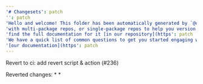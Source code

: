 ```yaml
---
'# Changesets': patch
'': patch
'Hello and welcome! This folder has been automatically generated by `@changesets/cli`, a build tool that works': patch
'with multi-package repos, or single-package repos to help you version and publish your code. You can': patch
'find the full documentation for it [in our repository](https': patch
'We have a quick list of common questions to get you started engaging with this project in': patch
'[our documentation](https': patch
---
```


Revert to ci: add revert script & action (#236)


Reverted changes:
* 
* 

